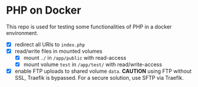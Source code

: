 # PHP on Docker

This repo is used for testing some functionalities of PHP in a docker environment.

- [x] redirect all URIs to `index.php`
- [x] read/write files in mounted volumes
    - [x] mount `./` in `/app/public` with read-access
    - [x] mount volume `test` in `/app/test/` with read/write-access
- [x] enable FTP uploads to shared volume `data`. **CAUTION** using FTP without SSL, Traefik is bypassed. For a secure solution, use SFTP via Traefik.